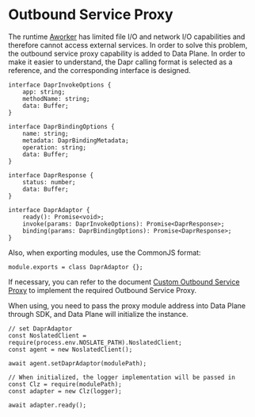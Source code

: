 # Outbound Service Proxy
The runtime [Aworker](/docs/noslate_workers/design/aworker/intro) has limited file I/O and network I/O capabilities and therefore cannot access external services. In order to solve this problem, the outbound service proxy capability is added to Data Plane. In order to make it easier to understand, the Dapr calling format is selected as a reference, and the corresponding interface is designed.

```
interface DaprInvokeOptions {
    app: string;
    methodName: string;
    data: Buffer;
}

interface DaprBindingOptions {
    name: string;
    metadata: DaprBindingMetadata;
    operation: string;
    data: Buffer;
}

interface DaprResponse {
    status: number;
    data: Buffer;
}

interface DaprAdaptor {
    ready(): Promise<void>;
    invoke(params: DaprInvokeOptions): Promise<DaprResponse>;
    binding(params: DaprBindingOptions): Promise<DaprResponse>;
}
```
Also, when exporting modules, use the CommonJS format:
```
module.exports = class DaprAdaptor {};
```

If necessary, you can refer to the document [Custom Outbound Service Proxy](noslate_workers/tutorials/custom_outbound.md) to implement the required Outbound Service Proxy.

When using, you need to pass the proxy module address into Data Plane through SDK, and Data Plane will initialize the instance.

```
// set DaprAdaptor
const NoslatedClient = require(process.env.NOSLATE_PATH).NoslatedClient;
const agent = new NoslatedClient();

await agent.setDaprAdaptor(modulePath);

// When initialized, the logger implementation will be passed in
const Clz = require(modulePath);
const adapter = new Clz(logger);

await adapter.ready();
```